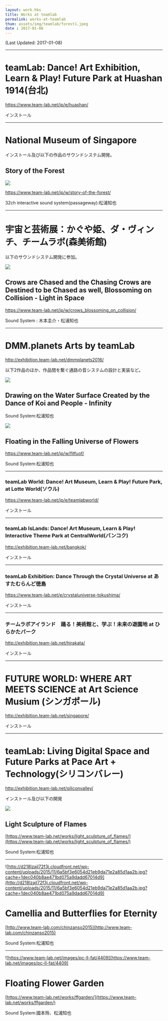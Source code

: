 ```yaml
---
layout: work.hbs
title: Works at teamlab
permalink: works-at-teamlab
thum: assets/img/teamlab/forest1.jpeg
date : 2017-01-08
---
```


(Last Updated: 2017-01-08)

---

# teamLab: Dance! Art Exhibition, Learn & Play! Future Park at Huashan 1914(台北)

<https://www.team-lab.net/jp/e/huashan/>

インストール

---

# National Museum of Singapore

インストール及び以下の作品のサウンドシステム開発。

## Story of the Forest

![]({{config.root}}assets/img/teamlab/forest2.jpeg)


<https://www.team-lab.net/jp/w/story-of-the-forest/>


32ch interactive sound system(passageway):松浦知也

---

# 宇宙と芸術展：かぐや姫、ダ・ヴィンチ、チームラボ(森美術館)

以下のサウンドシステム開発に参加。

![]({{config.root}}assets/img/teamlab/crow_lightinspace.jpeg)


## Crows are Chased and the Chasing Crows are Destined to be Chased as well, Blossoming on Collision - Light in Space

<https://www.team-lab.net/jp/w/crows_blossoming_on_collision/>

Sound System : 木本圭介・松浦知也

---

# DMM.planets Arts by teamLab


<http://exhibition.team-lab.net/dmmplanets2016/>

以下2作品のほか、作品間を繋ぐ通路の音システムの設計と実装など。

![]({{config.root}}assets/img/teamlab/koiandpeople.jpeg)

## Drawing on the Water Surface Created by the Dance of Koi and People - Infinity

Sound System:松浦知也



![]({{config.root}}assets/img/teamlab/flower_universe.jpeg)

## Floating in the Falling Universe of Flowers

<https://www.team-lab.net/jp/w/fitfuof/>

Sound System:松浦知也


---

### teamLab World: Dance! Art Museum, Learn & Play! Future Park,  at Lotte World(ソウル)

<https://www.team-lab.net/jp/e/teamlabworld/>

インストール

---

### teamLab IsLands: Dance! Art Museum, Learn & Play! Interactive Theme Park at CentralWorld(バンコク)

<http://exhibition.team-lab.net/bangkok/>

インストール

---

### teamLab Exhibition: Dance Through the Crystal Universe at あすたむらんど徳島

<https://www.team-lab.net/e/crystaluniverse-tokushima/>

インストール

---

### チームラボアイランド　踊る！美術館と、学ぶ！未来の遊園地 at ひらかたパーク

<http://exhibition.team-lab.net/hirakata/>

インストール

---

# FUTURE WORLD: WHERE ART MEETS SCIENCE at Art Science Musium (シンガポール)


<http://exhibition.team-lab.net/singapore/>

インストール

---

# teamLab: Living Digital Space and Future Parks at Pace Art + Technology(シリコンバレー)

<http://exhibition.team-lab.net/siliconvalley/>

インストール及び以下の開発

![]({{config.root}}assets/img/teamlab/light_flames.jpeg)


## Light Sculpture of Flames


[https://www.team-lab.net/works/light_sculpture_of_flames/](https://www.team-lab.net/works/light_sculpture_of_flames/)

Sound System:松浦知也

---

![http://d218lzajl72f3j.cloudfront.net/wp-content/uploads/2015/11/6a5bf3e6054d21eb9da71e2a85d1aa2b.jpg?cache=1dec040b8ae471bd075a9dadd67014d9](http://d218lzajl72f3j.cloudfront.net/wp-content/uploads/2015/11/6a5bf3e6054d21eb9da71e2a85d1aa2b.jpg?cache=1dec040b8ae471bd075a9dadd67014d9)

# Camellia and Butterflies for Eternity

[http://www.team-lab.com/chinzanso2015](http://www.team-lab.com/chinzanso2015)

Sound System:松浦知也

---

![https://www.team-lab.net/images/pc-ll-fat/4409](https://www.team-lab.net/images/pc-ll-fat/4409)

# Floating Flower Garden

[https://www.team-lab.net/works/ffgarden/](https://www.team-lab.net/works/ffgarden/)

Sound System:國本玲、松浦知也
